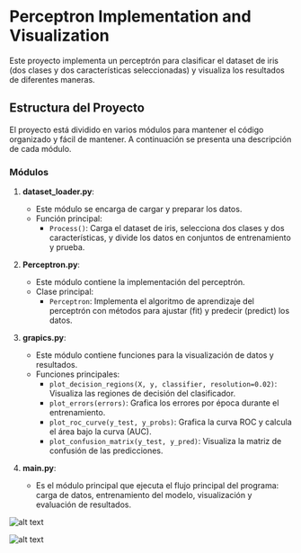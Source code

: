 # Perceptron Implementation and Visualization

Este proyecto implementa un perceptrón para clasificar el dataset de iris (dos clases y dos características seleccionadas) y visualiza los resultados de diferentes maneras.

## Estructura del Proyecto

El proyecto está dividido en varios módulos para mantener el código organizado y fácil de mantener. A continuación se presenta una descripción de cada módulo.

### Módulos

1. **dataset_loader.py**:
    - Este módulo se encarga de cargar y preparar los datos.
    - Función principal:
        - `Process()`: Carga el dataset de iris, selecciona dos clases y dos características, y divide los datos en conjuntos de entrenamiento y prueba.

2. **Perceptron.py**:
    - Este módulo contiene la implementación del perceptrón.
    - Clase principal:
        - `Perceptron`: Implementa el algoritmo de aprendizaje del perceptrón con métodos para ajustar (fit) y predecir (predict) los datos.

3. **grapics.py**:
    - Este módulo contiene funciones para la visualización de datos y resultados.
    - Funciones principales:
        - `plot_decision_regions(X, y, classifier, resolution=0.02)`: Visualiza las regiones de decisión del clasificador.
        - `plot_errors(errors)`: Grafica los errores por época durante el entrenamiento.
        - `plot_roc_curve(y_test, y_probs)`: Grafica la curva ROC y calcula el área bajo la curva (AUC).
        - `plot_confusion_matrix(y_test, y_pred)`: Visualiza la matriz de confusión de las predicciones.

4. **main.py**:
    - Es el módulo principal que ejecuta el flujo principal del programa: carga de datos, entrenamiento del modelo, visualización y evaluación de resultados.
    
![alt text](image.png)


![alt text](image-1.png)